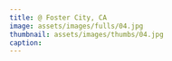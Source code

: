 ```yaml
---
title: @ Foster City, CA
image: assets/images/fulls/04.jpg
thumbnail: assets/images/thumbs/04.jpg
caption: 
---
```

